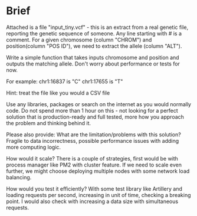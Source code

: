 # Brief

Attached is a file "input_tiny.vcf" - this is an extract from a real genetic file, reporting the genetic sequence of someone. Any line starting with # is a comment. For a given chromosome (column "CHROM") and position(column "POS  ID"), we need to extract the allele (column "ALT").

Write a simple function that takes inputs chromosome and position and outputs the matching allele.
Don't worry about performance or tests for now.

For example:
chr1:16837 is "C"
chr1:17655 is "T"

Hint: treat the file like you would a CSV file

Use any libraries, packages or search on the internet as you would normally code.
Do not spend more than 1 hour on this - not looking for a perfect solution that is production-ready and full tested, more how you approach the problem and thinking behind it.

Please also provide:
What are the limitation/problems with this solution?
Fragile to data incorrectness, possible performance issues with adding more computing logic.

How would it scale?
There is a couple of strategies, first would be with process manager like PM2 with cluster feature.
If we need to scale even further, we might choose deploying multiple nodes with some network load balancing.

How would you test it efficiently?
With some test library like Artillery and loading requests per second, increasing in unit of time, checking a breaking point.
I would also check with increasing a data size with simultaneous requests.